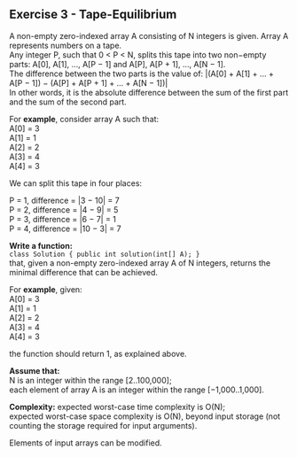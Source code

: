 Exercise 3 - Tape-Equilibrium
-------------------------

A non-empty zero-indexed array A consisting of N integers is given. Array A represents numbers on a tape.  
Any integer P, such that 0 < P < N, splits this tape into two non−empty parts: A[0], A[1], ..., A[P − 1] and A[P], A[P + 1], ..., A[N − 1].  
The difference between the two parts is the value of: |(A[0] + A[1] + ... + A[P − 1]) − (A[P] + A[P + 1] + ... + A[N − 1])|  
In other words, it is the absolute difference between the sum of the first part and the sum of the second part.  

For **example**, consider array A such that:  
  A[0] = 3  
  A[1] = 1  
  A[2] = 2  
  A[3] = 4  
  A[4] = 3  

We can split this tape in four places:  

P = 1, difference = |3 − 10| = 7  
P = 2, difference = |4 − 9| = 5  
P = 3, difference = |6 − 7| = 1  
P = 4, difference = |10 − 3| = 7  

**Write a function:**  
`class Solution { public int solution(int[] A); }`    
that, given a non-empty zero-indexed array A of N integers, returns the minimal difference that can be achieved.  

For **example**, given:  
  A[0] = 3  
  A[1] = 1  
  A[2] = 2  
  A[3] = 4  
  A[4] = 3  

the function should return 1, as explained above.  

**Assume that:**  
N is an integer within the range [2..100,000];  
each element of array A is an integer within the range [−1,000..1,000].  

**Complexity:**
expected worst-case time complexity is O(N);  
expected worst-case space complexity is O(N), beyond input storage (not counting the storage required for input arguments).  

Elements of input arrays can be modified.